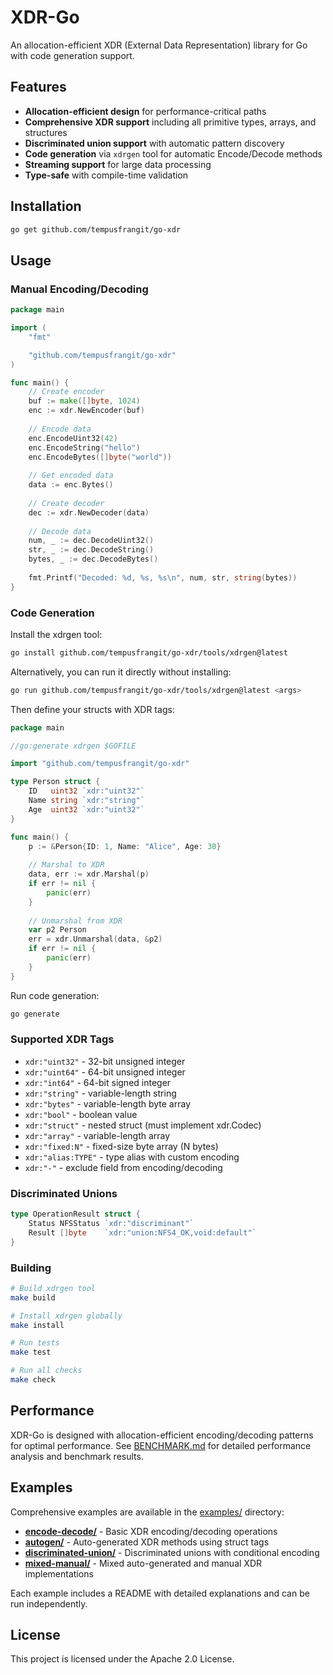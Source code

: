 # XDR-Go

An allocation-efficient XDR (External Data Representation) library for Go with code generation support.

## Features

- **Allocation-efficient design** for performance-critical paths
- **Comprehensive XDR support** including all primitive types, arrays, and structures
- **Discriminated union support** with automatic pattern discovery
- **Code generation** via `xdrgen` tool for automatic Encode/Decode methods
- **Streaming support** for large data processing
- **Type-safe** with compile-time validation

## Installation

```bash
go get github.com/tempusfrangit/go-xdr
```

## Usage

### Manual Encoding/Decoding

```go
package main

import (
    "fmt"

    "github.com/tempusfrangit/go-xdr"
)

func main() {
    // Create encoder
    buf := make([]byte, 1024)
    enc := xdr.NewEncoder(buf)
    
    // Encode data
    enc.EncodeUint32(42)
    enc.EncodeString("hello")
    enc.EncodeBytes([]byte("world"))
    
    // Get encoded data
    data := enc.Bytes()
    
    // Create decoder
    dec := xdr.NewDecoder(data)
    
    // Decode data
    num, _ := dec.DecodeUint32()
    str, _ := dec.DecodeString()
    bytes, _ := dec.DecodeBytes()
    
    fmt.Printf("Decoded: %d, %s, %s\n", num, str, string(bytes))
}
```

### Code Generation

Install the xdrgen tool:

```bash
go install github.com/tempusfrangit/go-xdr/tools/xdrgen@latest
```

Alternatively, you can run it directly without installing:

```bash
go run github.com/tempusfrangit/go-xdr/tools/xdrgen@latest <args>
```

Then define your structs with XDR tags:

```go
package main

//go:generate xdrgen $GOFILE

import "github.com/tempusfrangit/go-xdr"

type Person struct {
    ID   uint32 `xdr:"uint32"`
    Name string `xdr:"string"`
    Age  uint32 `xdr:"uint32"`
}

func main() {
    p := &Person{ID: 1, Name: "Alice", Age: 30}
    
    // Marshal to XDR
    data, err := xdr.Marshal(p)
    if err != nil {
        panic(err)
    }
    
    // Unmarshal from XDR
    var p2 Person
    err = xdr.Unmarshal(data, &p2)
    if err != nil {
        panic(err)
    }
}
```

Run code generation:

```bash
go generate
```

### Supported XDR Tags

- `xdr:"uint32"` - 32-bit unsigned integer
- `xdr:"uint64"` - 64-bit unsigned integer
- `xdr:"int64"` - 64-bit signed integer
- `xdr:"string"` - variable-length string
- `xdr:"bytes"` - variable-length byte array
- `xdr:"bool"` - boolean value
- `xdr:"struct"` - nested struct (must implement xdr.Codec)
- `xdr:"array"` - variable-length array
- `xdr:"fixed:N"` - fixed-size byte array (N bytes)
- `xdr:"alias:TYPE"` - type alias with custom encoding
- `xdr:"-"` - exclude field from encoding/decoding

### Discriminated Unions

```go
type OperationResult struct {
    Status NFSStatus `xdr:"discriminant"`
    Result []byte    `xdr:"union:NFS4_OK,void:default"`
}
```

### Building

```bash
# Build xdrgen tool
make build

# Install xdrgen globally
make install

# Run tests
make test

# Run all checks
make check
```

## Performance

XDR-Go is designed with allocation-efficient encoding/decoding patterns for optimal performance. See [BENCHMARK.md](BENCHMARK.md) for detailed performance analysis and benchmark results.

## Examples

Comprehensive examples are available in the [examples/](examples/) directory:

- **[encode-decode/](examples/encode-decode/)** - Basic XDR encoding/decoding operations
- **[autogen/](examples/autogen/)** - Auto-generated XDR methods using struct tags
- **[discriminated-union/](examples/discriminated-union/)** - Discriminated unions with conditional encoding
- **[mixed-manual/](examples/mixed-manual/)** - Mixed auto-generated and manual XDR implementations

Each example includes a README with detailed explanations and can be run independently.

## License

This project is licensed under the Apache 2.0 License.